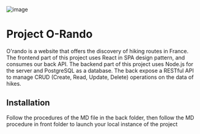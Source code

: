 ![image](https://github.com/user-attachments/assets/a48c71dd-5fbf-4c1d-ba12-c9e01a839b0b)

# Project O-Rando

O'rando is a website that offers the discovery of hiking routes in France. 
The frontend part of this project uses React in SPA design pattern, and consumes our back API.
The backend part of this project uses Node.js for the server and PostgreSQL as a database. The back expose a RESTful API to manage CRUD (Create, Read, Update, Delete) operations on the data of hikes.

## Installation 

Follow the procedures of the MD file in the back folder, 
then follow the MD procedure in front folder to launch your local instance of the project
